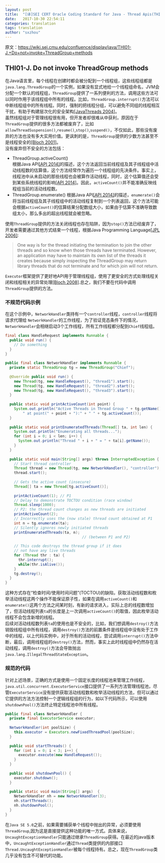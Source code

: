 ```yaml
---
layout: post
title:  "[译]SEI CERT Oracle Coding Standard for Java - Thread Apis(THI01-J)"
date:   2017-10-30 22:54:11
categories: translation
tags: translation
author: "sxzhou"
---
```

原文：https://wiki.sei.cmu.edu/confluence/display/java/THI01-J.+Do+not+invoke+ThreadGroup+methods
## THI01-J. Do not invoke ThreadGroup methods
在Java语言里，每个线程在创建时都会被分配到一个线程组，这些线程组都是`java.lang.ThreadGroup`的一个实例，如果没有显式地给一个线程组命名，JVM会分配一个默认的线程组，`ThreadGroup`提供了一系列便利的方法，调用这些方法可以同时作用于该线程组中所有的线程。比如，`ThreadGroup.interrupt()`方法可以中断线程组中的所有线程。同时，强制的把线程分组，可以避免不同组的线程相互干扰，有助于构建层次化的安全架构[[JavaThreads 2004]](https://wiki.sei.cmu.edu/confluence/display/java/Rule+AA.+References#RuleAA.References-JavaThreads04)。  
虽然线程组对于管理线程很有用，但开发者却很难从中获利，原因在于`ThreadGroup`提供的很多方法都被废弃了，比如`allowThreadSuspension()`,`resume()`,`stop()`,`suspend()`，不仅如此，那些没有废弃的方法也没有多大实用价值。更讽刺的是，`ThreadGroup`提供的少数方法甚至不是线程安全的[[Bloch 2001]](https://wiki.sei.cmu.edu/confluence/display/java/Rule+AA.+References#RuleAA.References-Bloch01)。  
没有废弃但不安全的方法包括：  
* ThreadGroup.activeCount()  
根据Java API[[API 2014]](https://wiki.sei.cmu.edu/confluence/display/java/Rule+AA.+References#RuleAA.References-API14)的描述，这个方法返回当前线程组及其子线程组中活动线程数的估算值，这个方法经常作为遍历一个线程组的先决条件。事实上，线程池中从未启动的那些线程也会被算作活动线程，同时，这个估算值还会受到某些系统线程的影响[[API 2014]](https://wiki.sei.cmu.edu/confluence/display/java/Rule+AA.+References#RuleAA.References-API14)。因此，`activeCount()`并不能准确反映线程组当前的活动线程数。
* ThreadGroup.enumerate()
根据Java API[[API 2014]](https://wiki.sei.cmu.edu/confluence/display/java/Rule+AA.+References#RuleAA.References-API14)的描述，`enumerate()`会将当前线程组及其子线程组中的活动线程复制到一个列表返回，这个方法可能会根据`activeCount()`的估算结果分配数组大小，如果由于估算不准确导致数组太小，那么多出的超出线程就会被忽略。  

使用`ThreadGroup`提供的方法关闭线程也存在陷阱，因为`stop()`方法已经废弃了，开发者需要通过其他方式结束一个线程，根据Java Programming Language[[JPL 2006]](https://wiki.sei.cmu.edu/confluence/display/java/Rule+AA.+References#RuleAA.References-JPL06):  
>One way is for the thread initiating the termination to join the other threads and so know when those threads have terminated. However, an application may have to maintain its own list of the threads it creates because simply inspecting the ThreadGroup may return library threads that do not terminate and for which join will not return.

`Executor`框架提供了更好地API用于管理线程组，使用了更安全的方式处理线程关闭和线程相关的异常处理[[Bloch 2008]](https://wiki.sei.cmu.edu/confluence/display/java/Rule+AA.+References#RuleAA.References-Bloch08).总之，我们不要在代码中调用`ThreadGroup`提供的方法。  
### 不规范代码示例
在这个示例中，`NetworkHandler`类持有一个`controller`线程，`controller`线程将请求代理给
`NetworkHandler`的工作线程，为了验证竞态条件下的情况，`NetworkHandler`会相继启动3个工作线程，所有工作线程都分配到`Chief`线程组。  
```java
final class HandleRequest implements Runnable {
  public void run() {
    // Do something
  }
}
 
public final class NetworkHandler implements Runnable {
  private static ThreadGroup tg = new ThreadGroup("Chief");
 
  @Override public void run() {
    new Thread(tg, new HandleRequest(), "thread1").start();
    new Thread(tg, new HandleRequest(), "thread2").start();
    new Thread(tg, new HandleRequest(), "thread3").start();
  }
 
  public static void printActiveCount(int point) {
    System.out.println("Active Threads in Thread Group " + tg.getName() +
        " at point(" + point + "):" + " " + tg.activeCount());
  }
 
  public static void printEnumeratedThreads(Thread[] ta, int len) {
    System.out.println("Enumerating all threads...");
    for (int i = 0; i < len; i++) {
      System.out.println("Thread " + i + " = " + ta[i].getName());
    }
  }
 
  public static void main(String[] args) throws InterruptedException {
    // Start thread controller
    Thread thread = new Thread(tg, new NetworkHandler(), "controller");
    thread.start();
 
    // Gets the active count (insecure)
    Thread[] ta = new Thread[tg.activeCount()];
 
    printActiveCount(1); // P1
    // Delay to demonstrate TOCTOU condition (race window)
    Thread.sleep(1000);
    // P2: the thread count changes as new threads are initiated
    printActiveCount(2); 
    // Incorrectly uses the (now stale) thread count obtained at P1
    int n = tg.enumerate(ta); 
    // Silently ignores newly initiated threads
    printEnumeratedThreads(ta, n);
                                   // (between P1 and P2)
 
    // This code destroys the thread group if it does
    // not have any live threads
    for (Thread thr : ta) {
      thr.interrupt();
      while(thr.isAlive());
    }
    tg.destroy();
  }
}
```
这种方式存在“检查时间/使用时间问题”(TOCTOU)的缺陷，获取活动线程数和枚举活动线程这两个操作不能保证原子性，如果在调用`activeCount()`和`enumerate()`这两个方法之间某时刻，有新的请求进入，实际上总的线程数增加了，但活动线程列表`ta`的长度是上一次调用`activeCount()`的取值，因此枚举活动线程不会包含新增的线程。  
后续对活动线程数列表`ta`的使用也是不安全的，比如，我们想调用`destroy()`方法销毁线程组中所有线程，调用`destroy()`方法的前置条件是线程组中没有处于工作中的线程，以上代码实例中，对于所有的活动线程，尝试调用`interrupt()`方法中断，最后，调用线程组的`destroy()`方法，然而，事实上此时线程组中仍然存在活动线程，调用`destroy()`方法会导致抛出`java.lang.IllegalThreadStateException`。  
### 规范的代码
针对上述场景，正确的方式是使用一个固定长度的线程池来管理工作线程，`java.util.concurrent.ExecutorService`接口提供了一系列方法管理线程池，尽管`ExecutorService`没有提供获取活动线程数和枚举活动线程的方法，但可以通过它提供的方法方法控制一个逻辑线程组的行为，如以下代码所示，可以使用`shutdownPool()`方法终止特定线程池中所有线程。  
```java
public final class NetworkHandler {
  private final ExecutorService executor;
 
  NetworkHandler(int poolSize) {
    this.executor = Executors.newFixedThreadPool(poolSize);
  }
 
  public void startThreads() {
    for (int i = 0; i < 3; i++) {
      executor.execute(new HandleRequest());
    }
  }
 
  public void shutdownPool() {
    executor.shutdown();
  }
 
  public static void main(String[] args)  {
    NetworkHandler nh = new NetworkHandler(3);
    nh.startThreads();
    nh.shutdownPool();
  }
}
```  
在`Java SE 5.0`之前，如果需要捕获单个线程中抛出的异常，必须要使用`ThreadGroup`,因为这是直接提供这种功能的唯一方式。具体来说，`UncaughtExceptionHandler`只能通过继承`ThreadGroup`获得。在最近的java版本中，`UncaughtExceptionHandler`通过`Thread`类提供的内部接口`Thread.UncaughtExceptionHandler`被每个线程持有。总之，现在`ThreadGroup`类几乎没有包含不可替代的功能。